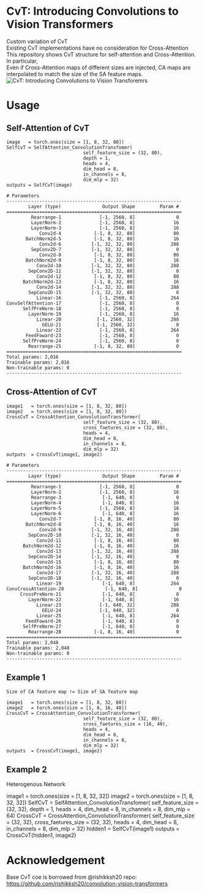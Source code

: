 # CvT: Introducing Convolutions to Vision Transformers
Custom variation of CvT  
Existing CvT implementations have no consideration for Cross-Attention  
This repository shows CvT structure for self-attention and Cross-Attention.
In particular,  
Even if Cross-Attention maps of different sizes are injected, CA maps are interpolated to match the size of the SA feature maps.  
![CvT: Introducing Convolutions to Vision Transforemrs](https://arxiv.org/abs/2103.15808)
# Usage
## Self-Attention of CvT
```
image   = torch.ones(size = [1, 8, 32, 80])
SelfCvT = SelfAttention_ConvolutionTransfomer(
                            self_feature_size = (32, 80), 
                            depth = 1, 
                            heads = 4, 
                            dim_head = 8, 
                            in_channels = 8, 
                            dim_mlp = 32) 
outputs = SelfCvT(image)

# Parameters
----------------------------------------------------------------
        Layer (type)               Output Shape         Param #
================================================================
         Rearrange-1              [-1, 2560, 8]               0
         LayerNorm-2              [-1, 2560, 8]              16
         LayerNorm-3              [-1, 2560, 8]              16
            Conv2d-4            [-1, 8, 32, 80]              80
       BatchNorm2d-5            [-1, 8, 32, 80]              16
            Conv2d-6           [-1, 32, 32, 80]             288
         SepConv2D-7           [-1, 32, 32, 80]               0
            Conv2d-8            [-1, 8, 32, 80]              80
       BatchNorm2d-9            [-1, 8, 32, 80]              16
           Conv2d-10           [-1, 32, 32, 80]             288
        SepConv2D-11           [-1, 32, 32, 80]               0
           Conv2d-12            [-1, 8, 32, 80]              80
      BatchNorm2d-13            [-1, 8, 32, 80]              16
           Conv2d-14           [-1, 32, 32, 80]             288
        SepConv2D-15           [-1, 32, 32, 80]               0
           Linear-16              [-1, 2560, 8]             264
ConvSelfAttention-17              [-1, 2560, 8]               0
      SelfPreNorm-18              [-1, 2560, 8]               0
        LayerNorm-19              [-1, 2560, 8]              16
           Linear-20             [-1, 2560, 32]             288
             GELU-21             [-1, 2560, 32]               0
           Linear-22              [-1, 2560, 8]             264
       FeedFoward-23              [-1, 2560, 8]               0
      SelfPreNorm-24              [-1, 2560, 8]               0
        Rearrange-25            [-1, 8, 32, 80]               0
================================================================
Total params: 2,016
Trainable params: 2,016
Non-trainable params: 0
----------------------------------------------------------------
```
## Cross-Attention of CvT
```
image1   = torch.ones(size = [1, 8, 32, 80])
image2   = torch.ones(size = [1, 8, 32, 80])
CrossCvT = CrossAttention_ConvolutionTransformer(
                            self_feature_size = (32, 80),
                            cross_faetures_size = (32, 80),
                            heads = 4,
                            dim_head = 8,
                            in_channels = 8,
                            dim_mlp = 32)
outputs  = CrossCvT(image1, image2)

# Parameters
----------------------------------------------------------------
        Layer (type)               Output Shape         Param #
================================================================
         Rearrange-1              [-1, 2560, 8]               0
         LayerNorm-2              [-1, 2560, 8]              16
         Rearrange-3               [-1, 640, 8]               0
         LayerNorm-4               [-1, 640, 8]              16
         LayerNorm-5              [-1, 2560, 8]              16
         LayerNorm-6               [-1, 640, 8]              16
            Conv2d-7            [-1, 8, 16, 40]              80
       BatchNorm2d-8            [-1, 8, 16, 40]              16
            Conv2d-9           [-1, 32, 16, 40]             288
        SepConv2D-10           [-1, 32, 16, 40]               0
           Conv2d-11            [-1, 8, 16, 40]              80
      BatchNorm2d-12            [-1, 8, 16, 40]              16
           Conv2d-13           [-1, 32, 16, 40]             288
        SepConv2D-14           [-1, 32, 16, 40]               0
           Conv2d-15            [-1, 8, 16, 40]              80
      BatchNorm2d-16            [-1, 8, 16, 40]              16
           Conv2d-17           [-1, 32, 16, 40]             288
        SepConv2D-18           [-1, 32, 16, 40]               0
           Linear-19               [-1, 640, 8]             264
ConvCrossAttention-20               [-1, 640, 8]               0
     CrossPreNorm-21               [-1, 640, 8]               0
        LayerNorm-22               [-1, 640, 8]              16
           Linear-23              [-1, 640, 32]             288
             GELU-24              [-1, 640, 32]               0
           Linear-25               [-1, 640, 8]             264
       FeedFoward-26               [-1, 640, 8]               0
      SelfPreNorm-27               [-1, 640, 8]               0
        Rearrange-28            [-1, 8, 16, 40]               0
================================================================
Total params: 2,048
Trainable params: 2,048
Non-trainable params: 0
----------------------------------------------------------------
```
## Example 1
```
Size of CA feature map != Size of SA feature map

image1   = torch.ones(size = [1, 8, 32, 80])
image2   = torch.ones(size = [1, 8, 16, 40])
CrossCvT = CrossAttention_ConvolutionTransformer(
                            self_feature_size = (32, 80),
                            cross_faetures_size = (16, 40),
                            heads = 4,
                            dim_head = 8,
                            in_channels = 8,
                            dim_mlp = 32)
outputs  = CrossCvT(image1, image2)
```
## Example 2
Heterogenous Network

image1  = torch.ones(size = [1, 8, 32, 32])
image2  = torch.ones(size = [1, 8, 32, 32])
SelfCvT = SelfAttention_ConvolutionTransfomer(
                            self_feature_size = (32, 32), 
                            depth = 1, 
                            heads = 4, 
                            dim_head = 8, 
                            in_channels = 8, 
                            dim_mlp = 64) 
CrossCvT = CrossAttention_ConvolutionTransformer(
                            self_feature_size = (32, 32),
                            cross_faetures_size = (32, 32),
                            heads = 4,
                            dim_head = 8,
                            in_channels = 8,
                            dim_mlp = 32)
hidden1 = SelfCvT(image1)
outputs = CrossCvT(hidden1, image2)
# Acknowledgement
Base CvT coe is borrowed from @rishikksh20 repo: https://github.com/rishikksh20/convolution-vision-transformers
